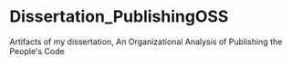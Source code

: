 # Dissertation_PublishingOSS
Artifacts of my dissertation, An Organizational Analysis of Publishing the People's Code

